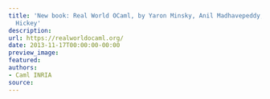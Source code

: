 ```yaml
---
title: 'New book: Real World OCaml, by Yaron Minsky, Anil Madhavepeddy, and Jason
  Hickey'
description:
url: https://realworldocaml.org/
date: 2013-11-17T00:00:00-00:00
preview_image:
featured:
authors:
- Caml INRIA
source:
---
```



